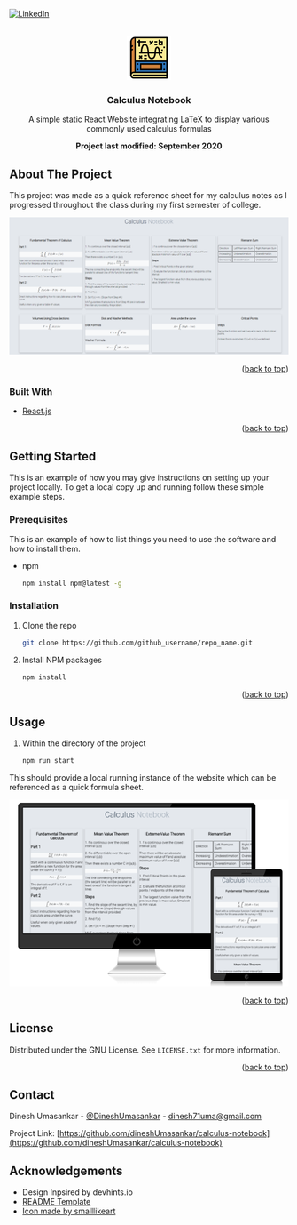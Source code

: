 <div id="top"></div>

[![LinkedIn][linkedin-shield]](https://www.linkedin.com/in/dinesh-umasankar-78354b184/)



<!-- PROJECT LOGO -->
<br />
<div align="center">
  <a href="https://github.com/dineshUmasankar/calculus-notebook">
    <img src="images/icon.png" alt="Logo" width="80" height="80">
  </a>

<h3 align="center">Calculus Notebook</h3>

  <p align="center">
    A simple static React Website integrating LaTeX to display various commonly used calculus formulas
    <br />
  </p>

  <p align="center">
    <b>Project last modified: September 2020</b>
  </p>
</div>



<!-- ABOUT THE PROJECT -->
## About The Project
This project was made as a quick reference sheet for my calculus notes as I progressed throughout the class during my first semester of college.

![Calculus Notebook Screen Shot][product-screenshot]

<p align="right">(<a href="#top">back to top</a>)</p>



### Built With

* [React.js](https://reactjs.org/)

<p align="right">(<a href="#top">back to top</a>)</p>



<!-- GETTING STARTED -->
## Getting Started

This is an example of how you may give instructions on setting up your project locally.
To get a local copy up and running follow these simple example steps.

### Prerequisites

This is an example of how to list things you need to use the software and how to install them.
* npm
  ```sh
  npm install npm@latest -g
  ```

### Installation

1. Clone the repo
   ```sh
   git clone https://github.com/github_username/repo_name.git
   ```
2. Install NPM packages
   ```sh
   npm install
   ```

<p align="right">(<a href="#top">back to top</a>)</p>



<!-- USAGE EXAMPLES -->
## Usage

1. Within the directory of the project
   ```sh
   npm run start
   ```
This should provide a local running instance of the website which can be referenced as a quick formula sheet.

![Responsive Calculus Notebook][product-responsive-screenshot]

<p align="right">(<a href="#top">back to top</a>)</p>


<!-- LICENSE -->
## License

Distributed under the GNU License. See `LICENSE.txt` for more information.

<p align="right">(<a href="#top">back to top</a>)</p>



<!-- CONTACT -->
## Contact

Dinesh Umasankar - [@DineshUmasankar](https://twitter.com/DineshUmasankar) - [dinesh71uma@gmail.com](mailto:dinesh71uma@gmail.com)

Project Link: [https://github.com/dineshUmasankar/calculus-notebook](https://github.com/dineshUmasankar/calculus-notebook)



<!-- ACKNOWLEDGEMENTS -->
## Acknowledgements

* Design Inpsired by devhints.io
* [README Template](https://github.com/othneildrew/Best-README-Template)
* [Icon made by smalllikeart]("https://www.flaticon.com/authors/smalllikeart")


<!-- MARKDOWN LINKS & IMAGES -->
<!-- https://www.markdownguide.org/basic-syntax/#reference-style-links -->
[linkedin-shield]: https://img.shields.io/badge/-LinkedIn-black.svg?style=for-the-badge&logo=linkedin&colorB=555
[product-screenshot]: images/preview.png
[product-responsive-screenshot]: images/responsive_preview.png
